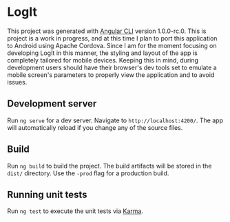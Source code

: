 # LogIt

This project was generated with [Angular CLI](https://github.com/angular/angular-cli) version 1.0.0-rc.0.
This is project is a work in progress, and at this time I plan to port this application to Android using Apache Cordova. Since I am for the moment focusing on developing LogIt in this manner, the styling and layout of the app is completely tailored for mobile devices. Keeping this in mind, during development users should have their browser's dev tools set to emulate a mobile screen's parameters to properly view the application and to avoid issues.

## Development server
Run `ng serve` for a dev server. Navigate to `http://localhost:4200/`. The app will automatically reload if you change any of the source files.

## Build

Run `ng build` to build the project. The build artifacts will be stored in the `dist/` directory. Use the `-prod` flag for a production build.

## Running unit tests

Run `ng test` to execute the unit tests via [Karma](https://karma-runner.github.io).

